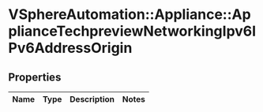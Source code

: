 # VSphereAutomation::Appliance::ApplianceTechpreviewNetworkingIpv6IPv6AddressOrigin

## Properties
Name | Type | Description | Notes
------------ | ------------- | ------------- | -------------


